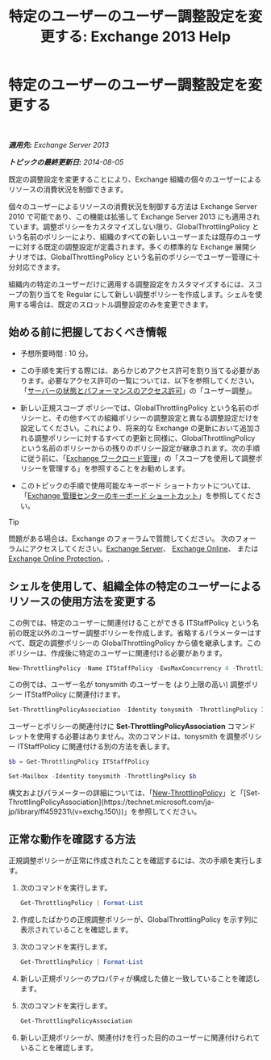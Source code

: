 ﻿---
title: '特定のユーザーのユーザー調整設定を変更する: Exchange 2013 Help'
TOCTitle: 特定のユーザーのユーザー調整設定を変更する
ms:assetid: c5f834d6-189d-485e-9800-5e0066815ecf
ms:mtpsurl: https://technet.microsoft.com/ja-jp/library/JJ863577(v=EXCHG.150)
ms:contentKeyID: 50555871
ms.date: 04/24/2018
mtps_version: v=EXCHG.150
ms.translationtype: HT
---

# 特定のユーザーのユーザー調整設定を変更する

 

_**適用先:** Exchange Server 2013_

_**トピックの最終更新日:** 2014-08-05_

既定の調整設定を変更することにより、Exchange 組織の個々のユーザーによるリソースの消費状況を制御できます。

個々のユーザーによるリソースの消費状況を制御する方法は Exchange Server 2010 で可能であり、この機能は拡張して Exchange Server 2013 にも適用されています。調整ポリシーをカスタマイズしない限り、GlobalThrottlingPolicy という名前のポリシーにより、組織のすべての新しいユーザーまたは既存のユーザーに対する既定の調整設定が定義されます。多くの標準的な Exchange 展開シナリオでは、GlobalThrottlingPolicy という名前のポリシーでユーザー管理に十分対応できます。

組織内の特定のユーザーだけに適用する調整設定をカスタマイズするには、スコープの割り当てを Regular にして新しい調整ポリシーを作成します。シェルを使用する場合は、既定のスロットル調整設定のみを変更できます。

## 始める前に把握しておくべき情報

  - 予想所要時間 : 10 分。

  - この手順を実行する際には、あらかじめアクセス許可を割り当てる必要があります。必要なアクセス許可の一覧については、以下を参照してください。「[サーバーの状態とパフォーマンスのアクセス許可](server-health-and-performance-permissions-exchange-2013-help.md)」の「ユーザー調整」。

  - 新しい正規スコープ ポリシーでは、GlobalThrottlingPolicy という名前のポリシーと、その他すべての組織ポリシーの調整設定と異なる調整設定だけを設定してください。これにより、将来的な Exchange の更新において追加される調整ポリシーに対するすべての更新と同様に、GlobalThrottlingPolicy という名前のポリシーからの残りのポリシー設定が継承されます。次の手順に従う前に、「[Exchange ワークロード管理](exchange-workload-management-exchange-2013-help.md)」の「スコープを使用して調整ポリシーを管理する」を参照することをお勧めします。

  - このトピックの手順で使用可能なキーボード ショートカットについては、「[Exchange 管理センターのキーボード ショートカット](keyboard-shortcuts-in-the-exchange-admin-center-exchange-online-protection-help.md)」を参照してください。


> [!TIP]
> 問題がある場合は、Exchange のフォーラムで質問してください。 次のフォーラムにアクセスしてください。<A href="https://go.microsoft.com/fwlink/p/?linkid=60612">Exchange Server</A>、 <A href="https://go.microsoft.com/fwlink/p/?linkid=267542">Exchange Online</A>、 または <A href="https://go.microsoft.com/fwlink/p/?linkid=285351">Exchange Online Protection</A>。.



## シェルを使用して、組織全体の特定のユーザーによるリソースの使用方法を変更する

この例では、特定のユーザーに関連付けることができる ITStaffPolicy という名前の既定以外のユーザー調整ポリシーを作成します。省略するパラメーターはすべて、既定の調整ポリシーの GlobalThrottlingPolicy から値を継承します。このポリシーは、作成後に特定のユーザーに関連付ける必要があります。

```powershell
New-ThrottlingPolicy -Name ITStaffPolicy -EwsMaxConcurrency 4 -ThrottlingPolicyScope Regular
```

この例では、ユーザー名が tonysmith のユーザーを (より上限の高い) 調整ポリシー ITStaffPolicy に関連付けます。

```powershell
Set-ThrottlingPolicyAssociation -Identity tonysmith -ThrottlingPolicy ITStaffPolicy
```

ユーザーとポリシーの関連付けに **Set-ThrottlingPolicyAssociation** コマンドレットを使用する必要はありません。次のコマンドは、tonysmith を調整ポリシー ITStaffPolicy に関連付ける別の方法を表します。
```powershell
$b = Get-ThrottlingPolicy ITStaffPolicy
```
```powershell
Set-Mailbox -Identity tonysmith -ThrottlingPolicy $b
```

構文およびパラメーターの詳細については、「[New-ThrottlingPolicy](https://technet.microsoft.com/ja-jp/library/dd351045\(v=exchg.150\))」と「[Set-ThrottlingPolicyAssociation](https://technet.microsoft.com/ja-jp/library/ff459231\(v=exchg.150\))」を参照してください。

## 正常な動作を確認する方法

正規調整ポリシーが正常に作成されたことを確認するには、次の手順を実行します。

1.  次のコマンドを実行します。
    
    ```powershell
    Get-ThrottlingPolicy | Format-List
    ```

2.  作成したばかりの正規調整ポリシーが、GlobalThrottlingPolicy を示す列に表示されていることを確認します。

3.  次のコマンドを実行します。
    
    ```powershell
    Get-ThrottlingPolicy | Format-List
    ```

4.  新しい正規ポリシーのプロパティが構成した値と一致していることを確認します。

5.  次のコマンドを実行します。
    
    ```powershell
    Get-ThrottlingPolicyAssociation
    ```

6.  新しい正規ポリシーが、関連付けを行った目的のユーザーに関連付けられていることを確認します。

